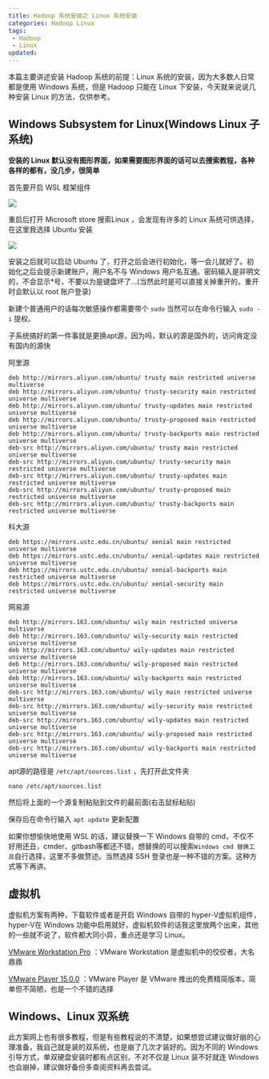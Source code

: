 ```yaml
---
title: Hadoop 系统安装之 Linux 系统安装
categories: Hadoop Linux
tags: 
 - Hadoop
 - Linux
updated:
---
```


本篇主要讲述安装 Hadoop 系统的前提：Linux 系统的安装，因为大多数人日常都是使用 Windows 系统，但是 Hadoop 只能在 Linux 下安装，今天就来说说几种安装 Linux 的方法，仅供参考。

<!-- more -->

## Windows Subsystem for Linux(Windows Linux 子系统)

**安装的 Linux 默认没有图形界面，如果需要图形界面的话可以去搜索教程，各种各样的都有，没几步，很简单**

首先要开启 WSL 框架组件

![](https://blog-1253491707.piccd.myqcloud.com/images/20181009193626.png/style)

重启后打开 Microsoft store 搜索Linux ，会发现有许多的 Linux 系统可供选择，在这里我选择 Ubuntu 安装

![](https://blog-1253491707.piccd.myqcloud.com/images/20181009194708.png/style)

安装之后就可以启动 Ubuntu 了，打开之后会进行初始化，等一会儿就好了。初始化之后会提示新建账户，用户名不与 Windows 用户名互通。密码输入是非明文的，不会显示*号，不要以为是键盘坏了...(当然此时是可以直接关掉重开的，重开时会默认以 root 账户登录)

新建个普通用户的话每次敏感操作都需要带个 `sudo` 当然可以在命令行输入 `sudo -i` 提权。

子系统搞好的第一件事就是更换apt源，因为吗，默认的源是国外的，访问肯定没有国内的源快

阿里源

```
deb http://mirrors.aliyun.com/ubuntu/ trusty main restricted universe multiverse 
deb http://mirrors.aliyun.com/ubuntu/ trusty-security main restricted universe multiverse
deb http://mirrors.aliyun.com/ubuntu/ trusty-updates main restricted universe multiverse
deb http://mirrors.aliyun.com/ubuntu/ trusty-proposed main restricted universe multiverse
deb http://mirrors.aliyun.com/ubuntu/ trusty-backports main restricted universe multiverse
deb-src http://mirrors.aliyun.com/ubuntu/ trusty main restricted universe multiverse
deb-src http://mirrors.aliyun.com/ubuntu/ trusty-security main restricted universe multiverse
deb-src http://mirrors.aliyun.com/ubuntu/ trusty-updates main restricted universe multiverse
deb-src http://mirrors.aliyun.com/ubuntu/ trusty-proposed main restricted universe multiverse
deb-src http://mirrors.aliyun.com/ubuntu/ trusty-backports main restricted universe multiverse
```

科大源

```
deb https://mirrors.ustc.edu.cn/ubuntu/ xenial main restricted universe multiverse
deb https://mirrors.ustc.edu.cn/ubuntu/ xenial-updates main restricted universe multiverse
deb https://mirrors.ustc.edu.cn/ubuntu/ xenial-backports main restricted universe multiverse
deb https://mirrors.ustc.edu.cn/ubuntu/ xenial-security main restricted universe multiverse
```

网易源

```
deb http://mirrors.163.com/ubuntu/ wily main restricted universe multiverse
deb http://mirrors.163.com/ubuntu/ wily-security main restricted universe multiverse
deb http://mirrors.163.com/ubuntu/ wily-updates main restricted universe multiverse
deb http://mirrors.163.com/ubuntu/ wily-proposed main restricted universe multiverse
deb http://mirrors.163.com/ubuntu/ wily-backports main restricted universe multiverse
deb-src http://mirrors.163.com/ubuntu/ wily main restricted universe multiverse
deb-src http://mirrors.163.com/ubuntu/ wily-security main restricted universe multiverse
deb-src http://mirrors.163.com/ubuntu/ wily-updates main restricted universe multiverse
deb-src http://mirrors.163.com/ubuntu/ wily-proposed main restricted universe multiverse
deb-src http://mirrors.163.com/ubuntu/ wily-backports main restricted universe multiverse
```

apt源的路径是 `/etc/apt/sources.list` ，先打开此文件夹

```
nano /etc/apt/sources.list
```

然后将上面的一个源复制粘贴到文件的最前面(右击鼠标粘贴)

保存后在命令行输入 `apt update` 更新配置

如果你想愉快地使用 WSL 的话，建议替换一下 Windows 自带的 cmd，不仅不好用还丑，cmder、gitbash等都还不错，想替换的可以搜索`Windows cmd 替换工具`自行选择，这里不多做赘述。当然选择 SSH 登录也是一种不错的方案。这种方式等下再讲。

## 虚拟机

虚拟机方案有两种，下载软件或者是开启 Windows 自带的 hyper-V虚拟机组件，hyper-V在 Windows 功能中启用就好，虚拟机软件的话我这里放两个出来，其他的一些就不说了，软件都大同小异，重点还是学习 Linux。

[VMware Workstation Pro](http://www.dayanzai.me/vmware-workstation.html) ：VMware Workstation 是虚拟机中的佼佼者，大名鼎鼎

[VMware Player 15.0.0](http://www.dayanzai.me/vmware-player.html) ：VMware Player 是 VMware 推出的免费精简版本，简单但不简陋，也是一个不错的选择

## Windows、Linux 双系统

此方案网上也有很多教程，但是有些教程说的不清楚，如果想尝试建议做好崩的心理准备，我自己就是装的双系统，也是崩了几次才装好的。因为不同的 Windows 引导方式，单双硬盘安装时都有点区别，不对不仅是 Linux 装不好就连 Windows 也会崩掉，建议做好备份多查阅资料再去尝试。

